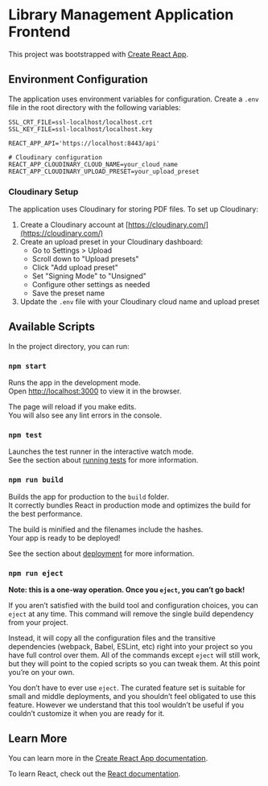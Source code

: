 # Library Management Application Frontend

This project was bootstrapped with [Create React App](https://github.com/facebook/create-react-app).

## Environment Configuration

The application uses environment variables for configuration. Create a `.env` file in the root directory with the following variables:

```
SSL_CRT_FILE=ssl-localhost/localhost.crt
SSL_KEY_FILE=ssl-localhost/localhost.key

REACT_APP_API='https://localhost:8443/api'

# Cloudinary configuration
REACT_APP_CLOUDINARY_CLOUD_NAME=your_cloud_name
REACT_APP_CLOUDINARY_UPLOAD_PRESET=your_upload_preset
```

### Cloudinary Setup

The application uses Cloudinary for storing PDF files. To set up Cloudinary:

1. Create a Cloudinary account at [https://cloudinary.com/](https://cloudinary.com/)
2. Create an upload preset in your Cloudinary dashboard:
   - Go to Settings > Upload
   - Scroll down to "Upload presets"
   - Click "Add upload preset"
   - Set "Signing Mode" to "Unsigned"
   - Configure other settings as needed
   - Save the preset name
3. Update the `.env` file with your Cloudinary cloud name and upload preset

## Available Scripts

In the project directory, you can run:

### `npm start`

Runs the app in the development mode.\
Open [http://localhost:3000](http://localhost:3000) to view it in the browser.

The page will reload if you make edits.\
You will also see any lint errors in the console.

### `npm test`

Launches the test runner in the interactive watch mode.\
See the section about [running tests](https://facebook.github.io/create-react-app/docs/running-tests) for more information.

### `npm run build`

Builds the app for production to the `build` folder.\
It correctly bundles React in production mode and optimizes the build for the best performance.

The build is minified and the filenames include the hashes.\
Your app is ready to be deployed!

See the section about [deployment](https://facebook.github.io/create-react-app/docs/deployment) for more information.

### `npm run eject`

**Note: this is a one-way operation. Once you `eject`, you can’t go back!**

If you aren’t satisfied with the build tool and configuration choices, you can `eject` at any time. This command will remove the single build dependency from your project.

Instead, it will copy all the configuration files and the transitive dependencies (webpack, Babel, ESLint, etc) right into your project so you have full control over them. All of the commands except `eject` will still work, but they will point to the copied scripts so you can tweak them. At this point you’re on your own.

You don’t have to ever use `eject`. The curated feature set is suitable for small and middle deployments, and you shouldn’t feel obligated to use this feature. However we understand that this tool wouldn’t be useful if you couldn’t customize it when you are ready for it.

## Learn More

You can learn more in the [Create React App documentation](https://facebook.github.io/create-react-app/docs/getting-started).

To learn React, check out the [React documentation](https://reactjs.org/).
